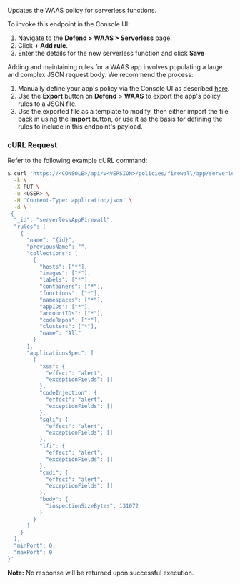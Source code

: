 Updates the WAAS policy for serverless functions.

To invoke this endpoint in the Console UI:

1. Navigate to the **Defend > WAAS > Serverless** page.
2. Click **+ Add rule**.
3. Enter the details for the new serverless function and click **Save**

Adding and maintaining rules for a WAAS app involves populating a large and complex JSON request body.
We recommend the process:

1. Manually define your app's policy via the Console UI as described [here](https://docs.twistlock.com/docs/compute_edition/waas/deploy_waas.html).
2. Use the **Export** button on **Defend** > **WAAS** to export the app's policy rules to a JSON file.
3. Use the exported file as a template to modify, then either import the file back in using the **Import** button, or use it as the basis for defining the rules to include in this endpoint's payload.

### cURL Request

Refer to the following example cURL command:

```bash
$ curl 'https://<CONSOLE>/api/v<VERSION>/policies/firewall/app/serverless' \
  -k \
  -X PUT \
  -u <USER> \
  -H 'Content-Type: application/json' \
  -d \
'{
  "_id": "serverlessAppFirewall",
  "rules": [
    {
      "name": "{id}",
      "previousName": "",
      "collections": [
        {
          "hosts": ["*"],
          "images": ["*"],
          "labels": ["*"],
          "containers": ["*"],
          "functions": ["*"],
          "namespaces": ["*"],
          "appIDs": ["*"],
          "accountIDs": ["*"],
          "codeRepos": ["*"],
          "clusters": ["*"],
          "name": "All"
        }
      ],
      "applicationsSpec": [
        {
          "xss": {
            "effect": "alert",
            "exceptionFields": []
          },
          "codeInjection": {
            "effect": "alert",
            "exceptionFields": []
          },
          "sqli": {
            "effect": "alert",
            "exceptionFields": []
          },
          "lfi": {
            "effect": "alert",
            "exceptionFields": []
          },
          "cmdi": {
            "effect": "alert",
            "exceptionFields": []
          },
          "body": {
            "inspectionSizeBytes": 131072
          }
        }
      ]
    }
  ],
  "minPort": 0,
  "maxPort": 0
}'
```

​**Note:** No response will be returned upon successful execution.

